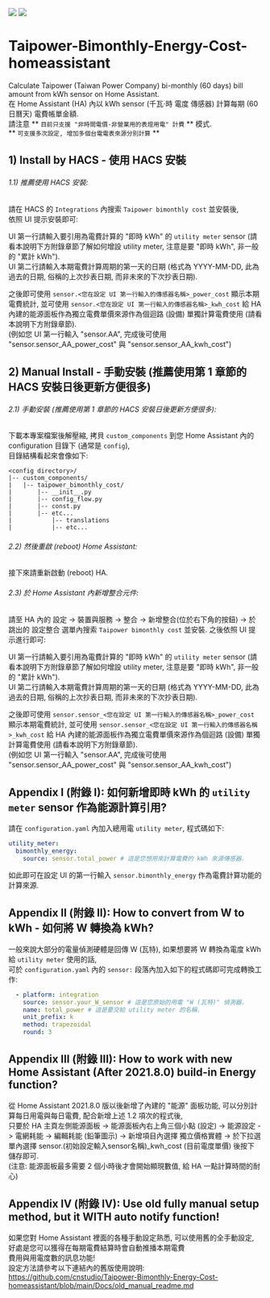 [![](https://img.shields.io/github/v/release/cnstudio/Taipower-Bimonthly-Energy-Cost-homeassistant.svg?style=flat-square)](https://github.com/cnstudio/Taipower-Bimonthly-Energy-Cost-homeassistant/releases/latest)  [![](https://img.shields.io/badge/HACS-Default-orange.svg?style=flat-square)](https://github.com/hacs/integration)

# Taipower-Bimonthly-Energy-Cost-homeassistant
Calculate Taipower (Taiwan Power Company) bi-monthly (60 days) bill amount from kWh sensor on Home Assistant.  
在 Home Assistant (HA) 內以 kWh sensor (千瓦⋅時 電度 傳感器) 計算每期 (60日曆天) 電費帳單金額.  
請注意 ** `目前只支援 "非時間電價-非營業用的表燈用電" 計費` ** 模式.  
** `可支援多次設定, 增加多個台電電表來源分別計算` **  
  
  
## 1) Install by HACS - 使用 HACS 安裝  
  
###### 1.1) 推薦使用 HACS 安裝:
請在 HACS 的 `Integrations` 內搜索 `Taipower bimonthly cost` 並安裝後,  
依照 UI 提示安裝即可:  
  
UI 第一行請輸入要引用為電費計算的 "即時 kWh" 的 `utility meter` sensor (請看本說明下方附錄章節了解如何增設 utility meter, 注意是要 "即時 kWh", 非一般的 "累計 kWh").  
UI 第二行請輸入本期電費計算周期的第一天的日期 (格式為 YYYY-MM-DD, 此為過去的日期, 俗稱的上次抄表日期, 而非未來的下次抄表日期).  
  
之後即可使用 `sensor.<您在設定 UI 第一行輸入的傳感器名稱>_power_cost` 顯示本期電費統計, 
並可使用 `sensor.<您在設定 UI 第一行輸入的傳感器名稱>_kwh_cost` 給 HA 內建的能源面板作為獨立電費單價來源作為個迴路 (設備) 單獨計算電費使用 (請看本說明下方附錄章節).  
(例如您 UI 第一行輸入 "sensor.AA", 完成後可使用 "sensor.sensor_AA_power_cost" 與 "sensor.sensor_AA_kwh_cost")  
  
  
## 2) Manual Install - 手動安裝 (推薦使用第 1 章節的 HACS 安裝日後更新方便很多)  
  
###### 2.1) 手動安裝 (推薦使用第 1 章節的 HACS 安裝日後更新方便很多):
下載本專案檔案後解壓縮, 拷貝 `custom_components` 到您 Home Assistant 內的 configuration 目錄下 (通常是 `config`),  
目錄結構看起來會像如下:  

```
<config directory>/
|-- custom_components/
|   |-- taipower_bimonthly_cost/
|       |-- __init__.py
|       |-- config_flow.py
|       |-- const.py
|       |-- etc...
|           |-- translations
|           |-- etc...
```
  
###### 2.2) 然後重啟 (reboot) Home Assistant:
接下來請重新啟動 (reboot) HA.  
  
###### 2.3) 於 Home Assistant 內新增整合元件:
請至 HA 內的 設定 -> 裝置與服務 -> 整合 -> 新增整合(位於右下角的按鈕) -> 於跳出的 設定整合 選單內搜索 `Taipower bimonthly cost` 並安裝.
之後依照 UI 提示進行即可:  
  
UI 第一行請輸入要引用為電費計算的 "即時 kWh" 的 `utility meter` sensor (請看本說明下方附錄章節了解如何增設 utility meter, 注意是要 "即時 kWh", 非一般的 "累計 kWh").  
UI 第二行請輸入本期電費計算周期的第一天的日期 (格式為 YYYY-MM-DD, 此為過去的日期, 俗稱的上次抄表日期, 而非未來的下次抄表日期).  
  
之後即可使用 `sensor.sensor_<您在設定 UI 第一行輸入的傳感器名稱>_power_cost` 顯示本期電費統計, 
並可使用 `sensor.sensor_<您在設定 UI 第一行輸入的傳感器名稱>_kwh_cost` 給 HA 內建的能源面板作為獨立電費單價來源作為個迴路 (設備) 單獨計算電費使用 (請看本說明下方附錄章節).  
(例如您 UI 第一行輸入 "sensor.AA", 完成後可使用 "sensor.sensor_AA_power_cost" 與 "sensor.sensor_AA_kwh_cost")  
   

  
## Appendix I (附錄 I): 如何新增即時 kWh 的 `utility meter` sensor 作為能源計算引用?
請在 `configuration.yaml` 內加入總用電 `utility meter`, 程式碼如下:  

```yaml
utility_meter:
  bimonthly_energy:
    source: sensor.total_power # 這是您想用來計算電費的 kWh 來源傳感器.
```
  
如此即可在設定 UI 的第一行輸入 `sensor.bimonthly_energy` 作為電費計算功能的計算來源.  
  
  
## Appendix II (附錄 II): How to convert from W to kWh - 如何將 W 轉換為 kWh?  
一般來說大部分的電量偵測硬體是回傳 W (瓦特), 如果想要將 W 轉換為電度 kWh 給 `utility meter` 使用的話,  
可於 `configuration.yaml` 內的 `sensor:` 段落內加入如下的程式碼即可完成轉換工作:

```yaml
  - platform: integration
    source: sensor.your_W_sensor # 這是您原始的用電 "W (瓦特)" 偵測器.
    name: total_power # 這是要交給 utility meter 的名稱.
    unit_prefix: k
    method: trapezoidal
    round: 3
```
  
  
## Appendix III (附錄 III): How to work with new Home Assistant (After 2021.8.0) build-in Energy function?  
從 Home Assistant 2021.8.0 版以後新增了內建的 "能源" 面板功能, 可以分別計算每日用電與每日電費, 配合新增上述 1.2 項次的程式後,  
只要於 HA 主頁左側能源面板 -> 能源面板內右上角三個小點 (設定) -> 能源設定 -> 電網耗能 -> 編輯耗能 (鉛筆圖示) -> 新增項目內選擇 獨立價格實體 -> 於下拉選單內選擇 sensor.(初始設定輸入sensor名稱)_kwh_cost (目前電度單價) 後按下 儲存即可.  
(注意: 能源面板最多需要 2 個小時後才會開始顯現數值, 給 HA 一點計算時間的耐心)  

## Appendix IV (附錄 IV): Use old fully manual setup method, but it WITH auto notify function!
如果您對 Home Assistant 裡面的各種手動設定熟悉, 可以使用舊的全手動設定, 好處是您可以獲得在每期電費結算時會自動推播本期電費  
費用與用電度數的訊息功能!  
設定方法請參考以下連結內的舊版使用說明:  
https://github.com/cnstudio/Taipower-Bimonthly-Energy-Cost-homeassistant/blob/main/Docs/old_manual_readme.md  
